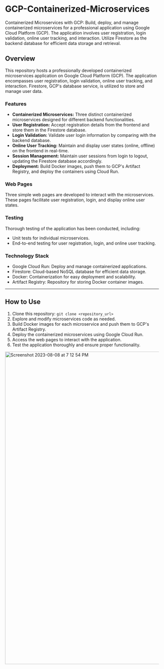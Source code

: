 # GCP-Containerized-Microservices
Containerized Microservices with GCP: Build, deploy, and manage containerized microservices for a professional application using Google Cloud Platform (GCP). The application involves user registration, login validation, online user tracking, and interaction. Utilize Firestore as the backend database for efficient data storage and retrieval.


## Overview

This repository hosts a professionally developed containerized microservices application on Google Cloud Platform (GCP). The application encompasses user registration, login validation, online user tracking, and interaction. Firestore, GCP's database service, is utilized to store and manage user data.

### Features

- **Containerized Microservices:** Three distinct containerized microservices designed for different backend functionalities.
- **User Registration:** Accept registration details from the frontend and store them in the Firestore database.
- **Login Validation:** Validate user login information by comparing with the backend database.
- **Online User Tracking:** Maintain and display user states (online, offline) on the frontend in real-time.
- **Session Management:** Maintain user sessions from login to logout, updating the Firestore database accordingly.
- **Deployment:** Build Docker images, push them to GCP's Artifact Registry, and deploy the containers using Cloud Run.

### Web Pages
Three simple web pages are developed to interact with the microservices. These pages facilitate user registration, login, and display online user states.

### Testing
Thorough testing of the application has been conducted, including:
- Unit tests for individual microservices.
- End-to-end testing for user registration, login, and online user tracking.

### Technology Stack
- Google Cloud Run: Deploy and manage containerized applications.
- Firestore: Cloud-based NoSQL database for efficient data storage.
- Docker: Containerization for easy deployment and scalability.
- Artifact Registry: Repository for storing Docker container images.

---

## How to Use

1. Clone this repository: `git clone <repository_url>`
2. Explore and modify microservices code as needed.
3. Build Docker images for each microservice and push them to GCP's Artifact Registry.
4. Deploy the containerized microservices using Google Cloud Run.
5. Access the web pages to interact with the application.
6. Test the application thoroughly and ensure proper functionality.

<img width="1024" alt="Screenshot 2023-08-08 at 7 12 54 PM" src="https://github.com/AlagappanVeerappan32/GCP-Containerized-Microservices/assets/133504573/cda63abc-82e4-49af-860f-1ea89f3b379d">

